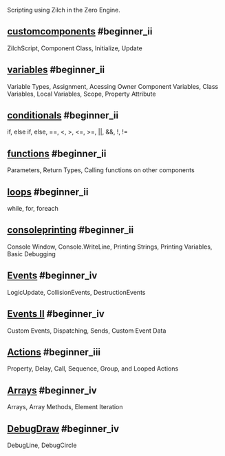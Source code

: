Scripting using Zilch in the Zero Engine.

 ## [customcomponents](https://github.com/zeroengineteam/ZeroDocs/blob/master/zero_editor_documentation/tutorials/scripting/customcomponents.markdown) #beginner_ii 
ZilchScript, Component Class, Initialize, Update

 ## [variables](https://github.com/zeroengineteam/ZeroDocs/blob/master/zero_editor_documentation/tutorials/scripting/variables.markdown) #beginner_ii 
Variable Types, Assignment, Acessing Owner Component Variables, Class Variables, Local Variables, Scope,  Property Attribute

 ## [conditionals](https://github.com/zeroengineteam/ZeroDocs/blob/master/zero_editor_documentation/tutorials/scripting/conditionals.markdown) #beginner_ii
if, else if, else, ==, <, >, <=, >=, ||, &&, !, !=

 ## [functions](https://github.com/zeroengineteam/ZeroDocs/blob/master/zero_editor_documentation/tutorials/scripting/functions.markdown) #beginner_ii 
Parameters, Return Types, Calling functions on other components

 ## [loops](https://github.com/zeroengineteam/ZeroDocs/blob/master/zero_editor_documentation/tutorials/scripting/loops.markdown) #beginner_ii 
while, for, foreach

 ## [consoleprinting](https://github.com/zeroengineteam/ZeroDocs/blob/master/zero_editor_documentation/tutorials/scripting/consoleprinting.markdown) #beginner_ii
Console Window, Console.WriteLine, Printing Strings, Printing Variables, Basic Debugging

 ## [Events](https://github.com/zeroengineteam/ZeroDocs/blob/master/zero_editor_documentation/tutorials/scripting/events.markdown) #beginner_iv 
LogicUpdate, CollisionEvents, DestructionEvents

 ## [Events II](https://github.com/zeroengineteam/ZeroDocs/blob/master/zero_editor_documentation/tutorials/scripting/events_ii.markdown) #beginner_iv
Custom Events, Dispatching, Sends, Custom Event Data

 ## [Actions](https://github.com/zeroengineteam/ZeroDocs/blob/master/zero_editor_documentation/tutorials/scripting/actions.markdown) #beginner_iii 
Property, Delay, Call, Sequence, Group, and Looped Actions

 ## [Arrays](https://github.com/zeroengineteam/ZeroDocs/blob/master/zero_editor_documentation/tutorials/scripting/arrays.markdown) #beginner_iv 
Arrays, Array Methods, Element Iteration

 ## [DebugDraw](https://github.com/zeroengineteam/ZeroDocs/blob/master/zero_editor_documentation/tutorials/scripting/debugdrawing.markdown) #beginner_iv 
DebugLine, DebugCircle 

 